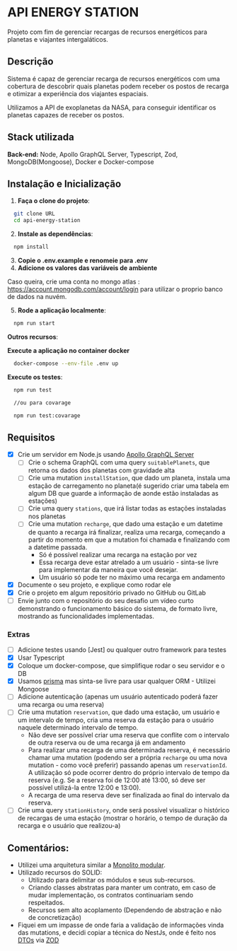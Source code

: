 # API ENERGY STATION

Projeto com fim de gerenciar recargas de recursos energéticos para planetas e viajantes intergaláticos.

## Descrição

Sistema é capaz de gerenciar recarga de recursos energéticos com uma cobertura de descobrir quais planetas podem receber os postos de recarga e otimizar a experiência dos viajantes espaciais.

Utilizamos a API de exoplanetas da NASA, para conseguir identificar os planetas capazes de receber os postos.

## Stack utilizada

**Back-end:** Node, Apollo GraphQL Server, Typescript, Zod, MongoDB(Mongoose), Docker e Docker-compose

## Instalação e Inicialização

1. **Faça o clone do projeto**:

```bash
  git clone URL
  cd api-energy-station
```

2. **Instale as dependências**:

```bash
  npm install
```

3. **Copie o .env.example e renomeie para .env**
4. **Adicione os valores das variáveis de ambiente**

Caso queira, crie uma conta no mongo atlas : https://account.mongodb.com/account/login para utilizar o proprio banco de dados na nuvém.

5. **Rode a aplicação localmente**:

```bash
  npm run start
```

**Outros recursos**:

**Execute a aplicação no container docker**

```bash
  docker-compose --env-file .env up
```

**Execute os testes**:

```bash
  npm run test

  //ou para covarage

  npm run test:covarage
```

## Requisitos

- [x] Crie um servidor em Node.js usando [Apollo GraphQL Server](https://www.apollographql.com/docs/apollo-server/)
  - [ ] Crie o schema GraphQL com uma query `suitablePlanets`, que retorna os dados dos planetas com gravidade alta
  - [ ] Crie uma mutation `installStation`, que dado um planeta, instala uma estação de carregamento no planeta(é sugerido criar uma tabela em algum DB que guarde a informação de aonde estão instaladas as estações)
  - [ ] Crie uma query `stations`, que irá listar todas as estações instaladas nos planetas
  - [ ] Crie uma mutation `recharge`, que dado uma estação e um datetime de quanto a recarga irá finalizar, realiza uma recarga, começando a partir do momento em que a mutation foi chamada e finalizando com a datetime passada.
    - Só é possível realizar uma recarga na estação por vez
    - Essa recarga deve estar atrelado a um usuário - sinta-se livre para implementar da maneira que você desejar.
    - Um usuário só pode ter no máximo uma recarga em andamento
- [x] Documente o seu projeto, e explique como rodar ele
- [x] Crie o projeto em algum repositório privado no GitHub ou GitLab
- [ ] Envie junto com o repositório do seu desafio um vídeo curto demonstrando o funcionamento básico do sistema, de formato livre, mostrando as funcionalidades implementadas.

### Extras

- [ ] Adicione testes usando [Jest] ou qualquer outro framework para testes
- [x] Usar Typescript
- [x] Coloque um docker-compose, que simplifique rodar o seu servidor e o DB
- [x] Usamos [prisma](prisma.io) mas sinta-se livre para usar qualquer ORM - Utilizei Mongoose
- [ ] Adicione autenticação (apenas um usuário autenticado poderá fazer uma recarga ou uma reserva)
- [ ] Crie uma mutation `reservation`, que dado uma estação, um usuário e um intervalo de tempo, cria uma reserva da estação para o usuário naquele determinado intervalo de tempo.
  - Não deve ser possível criar uma reserva que conflite com o intervalo de outra reserva ou de uma recarga já em andamento
  - Para realizar uma recarga de uma determinada reserva, é necessário chamar uma mutation (podendo ser a própria `recharge` ou uma nova mutation - como você preferir) passando apenas um `reservationId`. A utilização só pode ocorrer dentro do próprio intervalo de tempo da reserva (e.g. Se a reserva foi de 12:00 até 13:00, só deve ser possível utilizá-la entre 12:00 e 13:00).
  - A recarga de uma reserva deve ser finalizada ao final do intervalo da reserva.
- [ ] Crie uma query `stationHistory`, onde será possível visualizar o histórico de recargas de uma estação (mostrar o horário, o tempo de duração da recarga e o usuário que realizou-a)

## Comentários:

- Utilizei uma arquitetura similar a [Monolito modular](https://medium.com/@abel.ncm/arquitetura-monol%C3%ADtica-modular-estrutura%C3%A7%C3%A3o-escal%C3%A1vel-do-projecto-8888ed51f53b).
- Utilizado recursos do SOLID:
  - Utilizado para delimitar os módulos e seus sub-recursos.
  - Criando classes abstratas para manter um contrato, em caso de mudar implementação, os contratos continuariam sendo respeitados.
  - Recursos sem alto acoplamento (Dependendo de abstração e não de concretização)
- Fiquei em um impasse de onde faria a validação de informações vinda das mutations, e decidi copiar a técnica do NestJs, onde é feito nos [DTOs](https://docs.nestjs.com/techniques/validation) via [ZOD](https://github.com/colinhacks/zod/issues/641)
